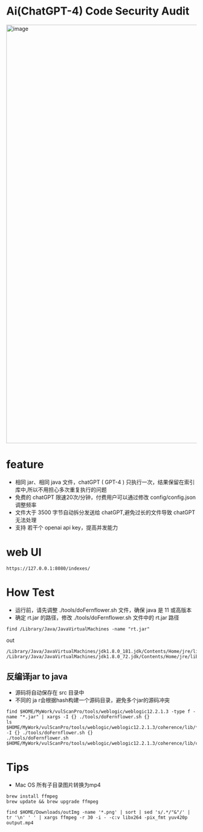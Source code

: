 # Ai(ChatGPT-4) Code Security Audit

<img width="1106" alt="image" src="https://user-images.githubusercontent.com/18223385/229397981-b0eab8a6-9635-4520-8e1a-d11e1c3ffcfe.png">


# feature
- 相同 jar、相同 java 文件，chatGPT ( GPT-4 ) 只执行一次，结果保留在索引库中,所以不用担心多次重复执行的问题
- 免费的 chatGPT 限速20次/分钟，付费用户可以通过修改 config/config.json 调整频率
- 文件大于 3500 字节自动拆分发送给 chatGPT,避免过长的文件导致 chatGPT 无法处理
- 支持 若干个 openai api key，提高并发能力

# web UI
```
https://127.0.0.1:8080/indexes/
```

# How Test
- 运行前，请先调整 ./tools/doFernflower.sh 文件，确保 java 是 11 或高版本
- 确定 rt.jar 的路径，修改 ./tools/doFernflower.sh 文件中的 rt.jar 路径

```
find /Library/Java/JavaVirtualMachines -name "rt.jar"
```

out
```
/Library/Java/JavaVirtualMachines/jdk1.8.0_181.jdk/Contents/Home/jre/lib/rt.jar
/Library/Java/JavaVirtualMachines/jdk1.8.0_72.jdk/Contents/Home/jre/lib/rt.jar
```

## 反编译jar to java
- 源码将自动保存在 src 目录中
- 不同的 ja r会根据hash构建一个源码目录，避免多个jar的源码冲突

```
find $HOME/MyWork/vulScanPro/tools/weblogic/weblogic12.2.1.3 -type f -name "*.jar" | xargs -I {} ./tools/doFernflower.sh {}
ls $HOME/MyWork/vulScanPro/tools/weblogic/weblogic12.2.1.3/coherence/lib/*.jar|xargs -I {} ./tools/doFernflower.sh {}
./tools/doFernflower.sh $HOME/MyWork/vulScanPro/tools/weblogic/weblogic12.2.1.3/coherence/lib/coherence.jar
```

# Tips
- Mac OS 所有子目录图片转换为mp4
```
brew install ffmpeg
brew update && brew upgrade ffmpeg

find $HOME/Downloads/outImg -name '*.png' | sort | sed 's/.*/"&"/' | tr '\n' ' ' | xargs ffmpeg -r 30 -i - -c:v libx264 -pix_fmt yuv420p output.mp4
```